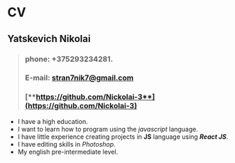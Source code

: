# CV

## Yatskevich Nikolai

>### __phone:__ +375293234281.
>### **E-mail:** [stran7nik7@gmail.com](https://stran7nik7@gmail.com)
>### [**https://github.com/Nickolai-3**](https://github.com/Nickolai-3)
 * I have a high education.
 * I want to learn how to program using the *javascript* language.
* I have little experience creating projects in **JS** language using ***React JS***.
* I have editing skills in *Photoshop*.
* My english pre-intermediate level.